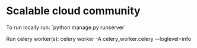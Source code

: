 # Scalable cloud community



To run locally run: ´python manage.py runserver´

Run celery worker(s): celery worker -A celery_worker.celery --loglevel=info

